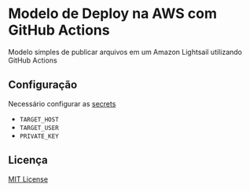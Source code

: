 # Modelo de Deploy na AWS com GitHub Actions

Modelo simples de publicar arquivos em um Amazon Lightsail utilizando GitHub Actions

## Configuração

Necessário configurar as [secrets](https://github.com/yurigauermarques/deploy-aws/settings/secrets/actions)

- `TARGET_HOST`
- `TARGET_USER`
- `PRIVATE_KEY`


## Licença

[MIT License](https://github.com/yurigauermarques/deploy-aws/blob/main/LICENSE)